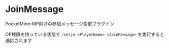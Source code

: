# JoinMessage

PocketMine-MP向けの参加メッセージ変更プラグイン

OP権限を持っている状態で
```/setjm <PlayerName> <JoinMessage>```
を実行すると適応されます
